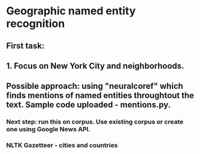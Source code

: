 # Geographic named entity recognition 

## First task:
## 1. Focus on New York City and neighborhoods.

## Possible approach: using "neuralcoref" which finds mentions of named entities throughtout the text. Sample code uploaded - mentions.py.

### Next step: run this on corpus. Use existing corpus or create one using Google News API.

### NLTK Gazetteer - cities and countries
